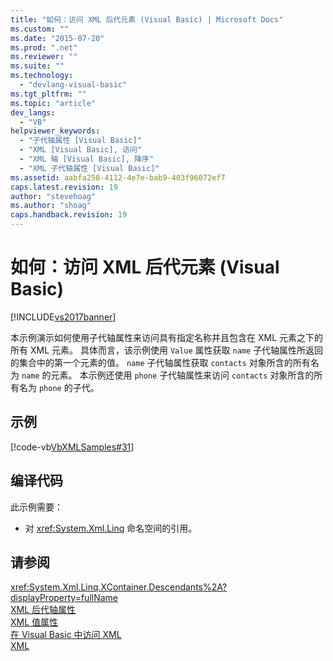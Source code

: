 ```yaml
---
title: "如何：访问 XML 后代元素 (Visual Basic) | Microsoft Docs"
ms.custom: ""
ms.date: "2015-07-20"
ms.prod: ".net"
ms.reviewer: ""
ms.suite: ""
ms.technology: 
  - "devlang-visual-basic"
ms.tgt_pltfrm: ""
ms.topic: "article"
dev_langs: 
  - "VB"
helpviewer_keywords: 
  - "子代轴属性 [Visual Basic]"
  - "XML [Visual Basic], 访问"
  - "XML 轴 [Visual Basic], 降序"
  - "XML 子代轴属性 [Visual Basic]"
ms.assetid: aabfa258-4112-4e7e-bab9-403f96072ef7
caps.latest.revision: 19
author: "stevehoag"
ms.author: "shoag"
caps.handback.revision: 19
---
```

# 如何：访问 XML 后代元素 (Visual Basic)
[!INCLUDE[vs2017banner](../../../../visual-basic/includes/vs2017banner.md)]

本示例演示如何使用子代轴属性来访问具有指定名称并且包含在 XML 元素之下的所有 XML 元素。  具体而言，该示例使用 `Value` 属性获取 `name` 子代轴属性所返回的集合中的第一个元素的值。  `name` 子代轴属性获取 `contacts` 对象所含的所有名为 `name` 的元素。  本示例还使用 `phone` 子代轴属性来访问 `contacts` 对象所含的所有名为 `phone` 的子代。  
  
## 示例  
 [!code-vb[VbXMLSamples#31](../../../../visual-basic/language-reference/operators/codesnippet/VisualBasic/how-to-access-xml-descendant-elements_1.vb)]  
  
## 编译代码  
 此示例需要：  
  
-   对 <xref:System.Xml.Linq> 命名空间的引用。  
  
## 请参阅  
 <xref:System.Xml.Linq.XContainer.Descendants%2A?displayProperty=fullName>   
 [XML 后代轴属性](../../../../visual-basic/language-reference/xml-axis/xml-descendant-axis-property.md)   
 [XML 值属性](../../../../visual-basic/language-reference/xml-axis/xml-value-property.md)   
 [在 Visual Basic 中访问 XML](../../../../visual-basic/programming-guide/language-features/xml/accessing-xml.md)   
 [XML](../../../../visual-basic/programming-guide/language-features/xml/index.md)